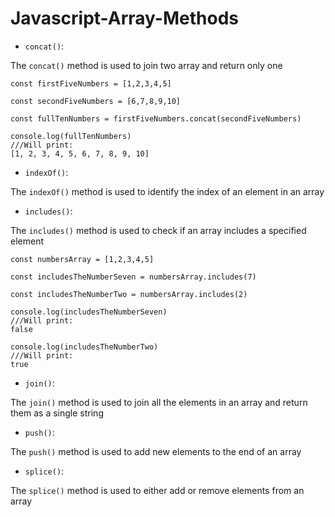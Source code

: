 # Javascript-Array-Methods

* `concat()`:

The `concat()` method is used to join two array and return only one

```
const firstFiveNumbers = [1,2,3,4,5]

const secondFiveNumbers = [6,7,8,9,10]

const fullTenNumbers = firstFiveNumbers.concat(secondFiveNumbers)

console.log(fullTenNumbers)
///Will print:
[1, 2, 3, 4, 5, 6, 7, 8, 9, 10]
```

* `indexOf()`:

The `indexOf()` method is used to identify the index of an element in an array

* `includes()`:

The `includes()` method is used to check if an array includes a specified element

```
const numbersArray = [1,2,3,4,5]

const includesTheNumberSeven = numbersArray.includes(7)

const includesTheNumberTwo = numbersArray.includes(2)

console.log(includesTheNumberSeven)
///Will print:
false

console.log(includesTheNumberTwo)
///Will print:
true
```

* `join()`:

The `join()` method is used to join all the elements in an array and return them as a single string

* `push()`:

The `push()` method is used to add new elements to the end of an array

* `splice()`:

The `splice()` method is used to either add or remove elements from an array

